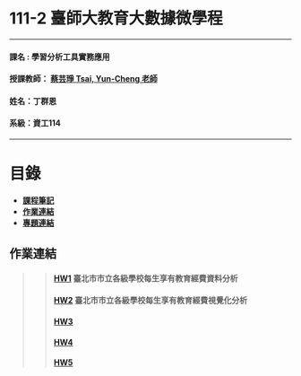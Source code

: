 # 111-2 臺師大教育大數據微學程
***
 #### 課名 : 學習分析工具實務應用
 #### 授課教師： [蔡芸琤 Tsai, Yun-Cheng 老師](https://github.com/pecu?tab=repositories)
 #### 姓名：丁群恩
 #### 系級：資工114
***
# 目錄  

+ [**課程筆記**]()
+ [**作業連結**](https://github.com/brian098091/LAT-Repo/blob/main/README.md#%E4%BD%9C%E6%A5%AD%E9%80%A3%E7%B5%90)
+ [**專題連結**]()



## 作業連結
>> #### [**HW1**](https://github.com/brian098091/LAT-Repo/blob/main/HW1/hw1.ipynb) 臺北市市立各級學校每生享有教育經費資料分析
>> #### [**HW2**](https://github.com/brian098091/LAT-Repo/blob/main/HW2/HW2.ipynb) 臺北市市立各級學校每生享有教育經費視覺化分析
>> #### [**HW3**](https://github.com/brian098091/LAT-Repo/blob/main/HW3/hw3.ipynb)
>> #### [**HW4**](https://github.com/brian098091/Azure/tree/main/TextSentimentBot)
>> #### [**HW5**](https://github.com/brian098091/Azure/tree/main/HW5)
